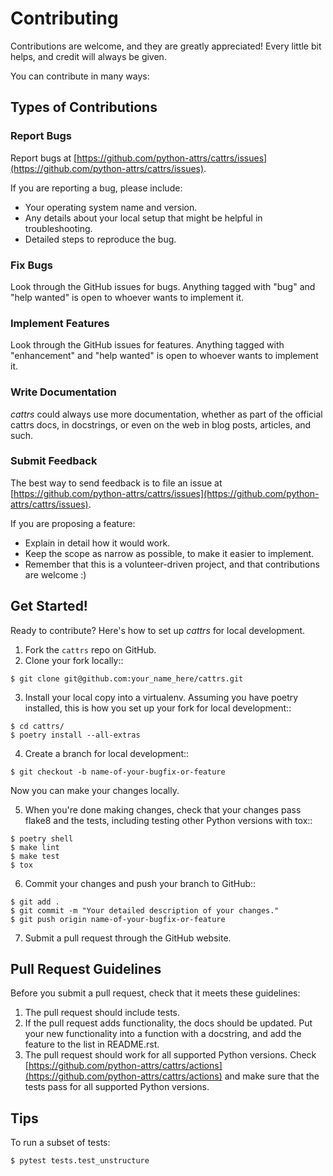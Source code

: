 # Contributing

Contributions are welcome, and they are greatly appreciated! Every
little bit helps, and credit will always be given.

You can contribute in many ways:

## Types of Contributions

### Report Bugs

Report bugs at [https://github.com/python-attrs/cattrs/issues](https://github.com/python-attrs/cattrs/issues).

If you are reporting a bug, please include:

- Your operating system name and version.
- Any details about your local setup that might be helpful in troubleshooting.
- Detailed steps to reproduce the bug.

### Fix Bugs

Look through the GitHub issues for bugs. Anything tagged with "bug"
and "help wanted" is open to whoever wants to implement it.

### Implement Features

Look through the GitHub issues for features. Anything tagged with "enhancement"
and "help wanted" is open to whoever wants to implement it.

### Write Documentation

_cattrs_ could always use more documentation, whether as part of the
official cattrs docs, in docstrings, or even on the web in blog posts,
articles, and such.

### Submit Feedback

The best way to send feedback is to file an issue at [https://github.com/python-attrs/cattrs/issues](https://github.com/python-attrs/cattrs/issues).

If you are proposing a feature:

- Explain in detail how it would work.
- Keep the scope as narrow as possible, to make it easier to implement.
- Remember that this is a volunteer-driven project, and that contributions
  are welcome :)

## Get Started!

Ready to contribute? Here's how to set up _cattrs_ for local development.

1. Fork the `cattrs` repo on GitHub.
2. Clone your fork locally::

```shell
$ git clone git@github.com:your_name_here/cattrs.git
```

3. Install your local copy into a virtualenv. Assuming you have poetry installed, this is how you set up your fork for local development::

```shell
$ cd cattrs/
$ poetry install --all-extras
```

4. Create a branch for local development::

```shell
$ git checkout -b name-of-your-bugfix-or-feature
```

Now you can make your changes locally.

5. When you're done making changes, check that your changes pass flake8 and the tests, including testing other Python versions with tox::

```shell
$ poetry shell
$ make lint
$ make test
$ tox
```

6. Commit your changes and push your branch to GitHub::

```shell
$ git add .
$ git commit -m "Your detailed description of your changes."
$ git push origin name-of-your-bugfix-or-feature
```

7. Submit a pull request through the GitHub website.

## Pull Request Guidelines

Before you submit a pull request, check that it meets these guidelines:

1. The pull request should include tests.
2. If the pull request adds functionality, the docs should be updated. Put
   your new functionality into a function with a docstring, and add the
   feature to the list in README.rst.
3. The pull request should work for all supported Python versions. Check
   [https://github.com/python-attrs/cattrs/actions](https://github.com/python-attrs/cattrs/actions)
   and make sure that the tests pass for all supported Python versions.

## Tips

To run a subset of tests:

```shell
$ pytest tests.test_unstructure
```
